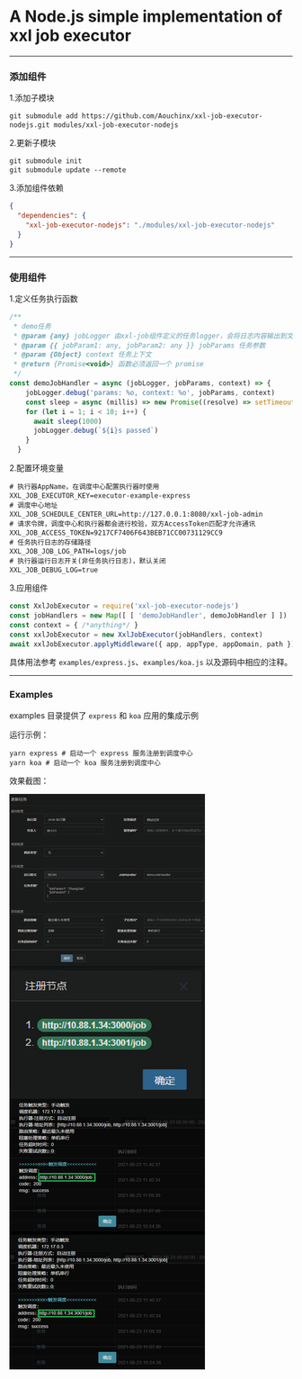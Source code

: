 # A Node.js simple implementation of xxl job executor

---

### 添加组件

1.添加子模块

```shell
git submodule add https://github.com/Aouchinx/xxl-job-executor-nodejs.git modules/xxl-job-executor-nodejs
```

2.更新子模块

```shell
git submodule init
git submodule update --remote
```

3.添加组件依赖

```json
{
  "dependencies": {
    "xxl-job-executor-nodejs": "./modules/xxl-job-executor-nodejs"
  }
}
```

---

### 使用组件

1.定义任务执行函数

```javascript
/**
 * demo任务
 * @param {any} jobLogger 由xxl-job组件定义的任务logger，会将日志内容输出到文件，可在调度中心查看执行日志
 * @param {{ jobParam1: any, jobParam2: any }} jobParams 任务参数
 * @param {Object} context 任务上下文
 * @return {Promise<void>} 函数必须返回一个 promise
 */
const demoJobHandler = async (jobLogger, jobParams, context) => {
    jobLogger.debug('params: %o, context: %o', jobParams, context)
    const sleep = async (millis) => new Promise((resolve) => setTimeout(resolve, millis))
    for (let i = 1; i < 10; i++) {
      await sleep(1000)
      jobLogger.debug(`${i}s passed`)
    }
  }
```

2.配置环境变量

```dotenv
# 执行器AppName，在调度中心配置执行器时使用
XXL_JOB_EXECUTOR_KEY=executor-example-express
# 调度中心地址
XXL_JOB_SCHEDULE_CENTER_URL=http://127.0.0.1:8080/xxl-job-admin
# 请求令牌，调度中心和执行器都会进行校验，双方AccessToken匹配才允许通讯
XXL_JOB_ACCESS_TOKEN=9217CF7406F643BEB71CC00731129CC9
# 任务执行日志的存储路径
XXL_JOB_JOB_LOG_PATH=logs/job
# 执行器运行日志开关(非任务执行日志)，默认关闭
XXL_JOB_DEBUG_LOG=true
```

3.应用组件

```javascript
const XxlJobExecutor = require('xxl-job-executor-nodejs')
const jobHandlers = new Map([ [ 'demoJobHandler', demoJobHandler ] ])
const context = { /*anything*/ }
const xxlJobExecutor = new XxlJobExecutor(jobHandlers, context)
await xxlJobExecutor.applyMiddleware({ app, appType, appDomain, path })
```

具体用法参考 `examples/express.js`、`examples/koa.js` 以及源码中相应的注释。

---

### Examples

examples 目录提供了 `express` 和 `koa` 应用的集成示例

运行示例：

```shell
yarn express # 启动一个 express 服务注册到调度中心
yarn koa # 启动一个 koa 服务注册到调度中心
```

效果截图：

![](./examples/screenshot/preview.png)

